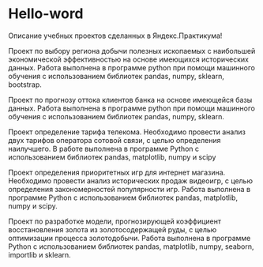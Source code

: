 # Hello-word
Описание учебных проектов сделанных в Яндекс.Практикума!

Проект по выбору региона добычи полезных ископаемых с наибольшей экономической эффективностью на основе имеющихся исторических данных.
Работа выполнена в программе python при помощи машинного обучения с использованием библиотек pandas, numpy, sklearn, bootstrap.

Проект по прогнозу оттока клиентов банка на основе имеющейся базы данных.
Работа выполнена в программе python при помощи машинного обучения с использованием библиотек pandas, numpy, sklearn.

Проект определение тарифа телекома. Необходимо провести анализ двух тарифов оператора сотовой связи, с целью определения наилучшего. В работе выполнена в программе  Python с использованием библиотек pandas, matplotlib, numpy и scipy

Проект определения приоритетных игр для интернет магазина. Необходимо провести анализ исторических продаж видеоигр, с целью определения закономерностей популярности игр. Работа выполнена в программе  Python с использованием библиотек pandas, matplotlib, numpy и scipy.

Проект по разработке модели, прогнозирующей коэффициент восстановления золота из золотосодержащей руды, с целью оптимизации процесса золотодобычи. Работа выполнена в программе Python с использованием библиотек pandas, matplotlib, numpy, seaborn, importlib и sklearn.
